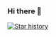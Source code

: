 ### Hi there 👋


[![Star history](https://sh-svg.onrender.com/?secret=Z2hwXzlNNXNhbXJGU29nWE5uRW15NXQ2MFo1dVRGdXZnaDBOV0Q4Rg==&repos=justmemos/memos&type=Date)](https://star-history.com/#justmemos/memos&Date)



<!--
**realLeonardo/realLeonardo** is a ✨ _special_ ✨ repository because its `README.md` (this file) appears on your GitHub profile.

Here are some ideas to get you started:

- 🔭 I’m currently working on ...
- 🌱 I’m currently learning ...
- 👯 I’m looking to collaborate on ...
- 🤔 I’m looking for help with ...
- 💬 Ask me about ...
- 📫 How to reach me: ...
- 😄 Pronouns: ...
- ⚡ Fun fact: ...
-->
